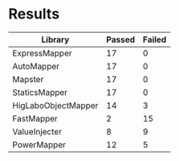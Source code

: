# Results
|Library             |Passed                  |Failed                  
|--------------------|------------------------|------------------------
|ExpressMapper       |17                      |0                       
|AutoMapper          |17                      |0                       
|Mapster             |17                      |0                       
|StaticsMapper       |17                      |0                       
|HigLaboObjectMapper |14                      |3                       
|FastMapper          |2                       |15                      
|ValueInjecter       |8                       |9                       
|PowerMapper         |12                      |5                       
